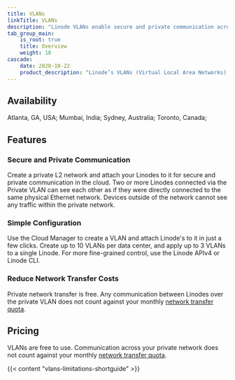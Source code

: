 ```yaml
---
title: VLANs
linkTitle: VLANs
description: "Linode VLANs enable secure and private communication across Linodes within the same data center region. This free service is a great way to keep your cloud workloads secure. VLANs are easy to create using the Linode Cloud Manager, API, and CLI."
tab_group_main:
    is_root: true
    title: Overview
    weight: 10
cascade:
    date: 2020-10-22
    product_description: "Linode’s VLANs (Virtual Local Area Networks) feature allows you to create private L2 networks in the cloud where Linodes can communicate privately and securely. Two or more Linodes connected via the VLAN can see each other as if they were directly connected to the same physical Ethernet network."
---
```


## Availability

Atlanta, GA, USA; Mumbai, India; Sydney, Australia; Toronto, Canada;

## Features

### Secure and Private Communication

Create a private L2 network and attach your Linodes to it for secure and private communication in the cloud. Two or more Linodes connected via the Private VLAN can see each other as if they were directly connected to the same physical Ethernet network. Devices outside of the network cannot see any traffic within the private network.

### Simple Configuration

Use the Cloud Manager to create a VLAN and attach Linode's to it in just a few clicks. Create up to 10 VLANs per data center, and apply up to 3 VLANs to a single Linode. For more fine-grained control, use the Linode APIv4 or Linode CLI.

### Reduce Network Transfer Costs

Private network transfer is free. Any communication between Linodes over the private VLAN does not count against your monthly [network transfer quota](/docs/guides/network-transfer-quota/).

## Pricing

VLANs are free to use. Communication across your private network does not count against your monthly [network transfer quota](/docs/guides/network-transfer-quota/).


{{< content "vlans-limitations-shortguide" >}}